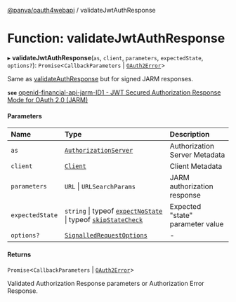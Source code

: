 [@panva/oauth4webapi](../README.md) / validateJwtAuthResponse

# Function: validateJwtAuthResponse

▸ **validateJwtAuthResponse**(`as`, `client`, `parameters`, `expectedState`, `options?`): `Promise`<`CallbackParameters` \| [`OAuth2Error`](../interfaces/OAuth2Error.md)\>

Same as [validateAuthResponse](validateAuthResponse.md) but for signed JARM responses.

**`see`** [openid-financial-api-jarm-ID1 - JWT Secured Authorization Response Mode for OAuth 2.0 (JARM)](https://openid.net/specs/openid-financial-api-jarm-ID1.html)

#### Parameters

| Name | Type | Description |
| :------ | :------ | :------ |
| `as` | [`AuthorizationServer`](../interfaces/AuthorizationServer.md) | Authorization Server Metadata |
| `client` | [`Client`](../interfaces/Client.md) | Client Metadata |
| `parameters` | `URL` \| `URLSearchParams` | JARM authorization response |
| `expectedState` | `string` \| typeof [`expectNoState`](../variables/expectNoState.md) \| typeof [`skipStateCheck`](../variables/skipStateCheck.md) | Expected "state" parameter value |
| `options?` | [`SignalledRequestOptions`](../interfaces/SignalledRequestOptions.md) | - |

#### Returns

`Promise`<`CallbackParameters` \| [`OAuth2Error`](../interfaces/OAuth2Error.md)\>

Validated Authorization Response parameters or Authorization Error Response.

